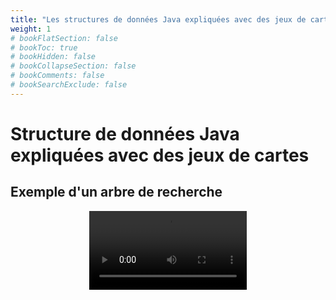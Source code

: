 ```yaml
---
title: "Les structures de données Java expliquées avec des jeux de cartes"
weight: 1
# bookFlatSection: false
# bookToc: true
# bookHidden: false
# bookCollapseSection: false
# bookComments: false
# bookSearchExclude: false
---
```


# Structure de données Java expliquées avec des jeux de cartes

## Exemple d'un arbre de recherche

<center>
<video width="50%" src="exemple.mp4" type="video/mp4" controls>
</center>


